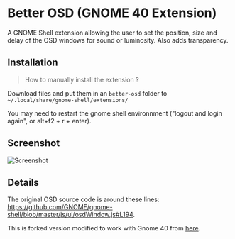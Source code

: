 # Better OSD (GNOME 40 Extension)

A GNOME Shell extension allowing the user to set the position, size and delay of the OSD windows for sound or luminosity.
Also adds transparency.

## Installation

<!-- The better option is to install it from https://extensions.gnome.org/extension/1345/better-osd/ -->

> How to manually install the extension ?

Download files and put them in an `better-osd` folder to `~/.local/share/gnome-shell/extensions/`

You may need to restart the gnome shell environnment ("logout and login again", or alt+f2 + r + enter).

## Screenshot

![Screenshot]()

## Details

The original OSD source code is around these lines: https://github.com/GNOME/gnome-shell/blob/master/js/ui/osdWindow.js#L194.

This is forked version modified to work with Gnome 40 from [here](https://extensions.gnome.org/extension/1345/better-osd/).
